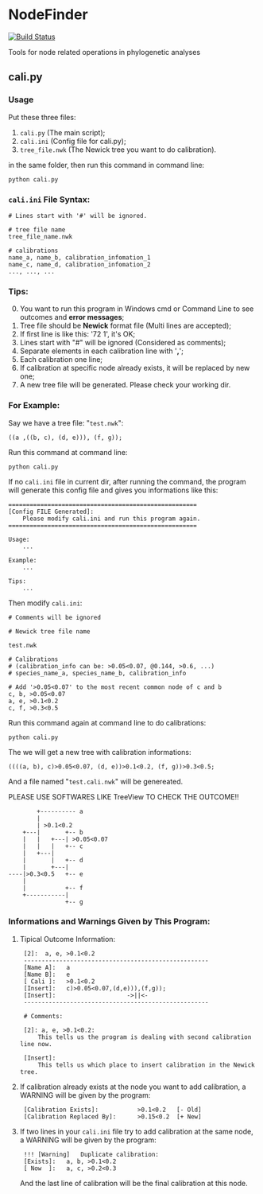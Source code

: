 NodeFinder
==========

[![Build Status](https://travis-ci.org/zxjsdp/NodeFinder.svg?branch=master)](https://travis-ci.org/zxjsdp/NodeFinder)

Tools for node related operations in phylogenetic analyses

cali.py
-------

### Usage

Put these three files:

1. `cali.py` (The main script);
2. `cali.ini` (Config file for cali.py);
3. `tree_file.nwk` (The Newick tree you want to do calibration).

in the same folder, then run this command in command line:

    python cali.py



### `cali.ini` File Syntax:

    # Lines start with '#' will be ignored.

    # tree file name
    tree_file_name.nwk

    # calibrations
    name_a, name_b, calibration_infomation_1
    name_c, name_d, calibration_infomation_2
    ..., ..., ...



### Tips:

0. You want to run this program in Windows cmd or Command Line to see
   outcomes and **error messages**;
1. Tree file should be **Newick** format file (Multi lines are accepted);
2. If first line is like this: '72  1', it's OK;
3. Lines start with "#" will be ignored (Considered as comments);
4. Separate elements in each calibration line with '**,**';
5. Each calibration one line;
6. If calibration at specific node already exists, it will be replaced by
   new one;
7. A new tree file will be generated. Please check your working dir.



### For Example:

Say we have a tree file: "`test.nwk`":

    ((a ,((b, c), (d, e))), (f, g));

Run this command at command line:

    python cali.py

If no `cali.ini` file in current dir, after running the command, the program
will generate this config file and gives you informations like this:

    =====================================================
    [Config FILE Generated]:
        Please modify cali.ini and run this program again.
    =====================================================

    Usage:
        ...

    Example:
        ...

    Tips:
        ...

Then modify `cali.ini`:

    # Comments will be ignored

    # Newick tree file name

    test.nwk

    # Calibrations
    # (calibration_info can be: >0.05<0.07, @0.144, >0.6, ...)
    # species_name_a, species_name_b, calibration_info

    # Add '>0.05<0.07' to the most recent common node of c and b
    c, b, >0.05<0.07
    a, e, >0.1<0.2
    c, f, >0.3<0.5

Run this command again at command line to do calibrations:

    python cali.py

The we will get a new tree with calibration informations:

    ((((a, b), c)>0.05<0.07, (d, e))>0.1<0.2, (f, g))>0.3<0.5;

And a file named "`test.cali.nwk`" will be genereated.

PLEASE USE SOFTWARES LIKE TreeView TO CHECK THE OUTCOME!!

            +---------- a
            |
            | >0.1<0.2
        +---|       +-- b
        |   |   +---| >0.05<0.07
        |   |   |   +-- c
        |   +---|
        |       |   +-- d
        |       +---|
    ----|>0.3<0.5   +-- e
        |
        |           +-- f
        +-----------|
                    +-- g

### Informations and Warnings Given by This Program:

1. Tipical Outcome Information:

        [2]:  a, e, >0.1<0.2
        ----------------------------------------------------
        [Name A]:   a
        [Name B]:   e
        [ Cali ]:   >0.1<0.2
        [Insert]:   c)>0.05<0.07,(d,e))),(f,g));
        [Insert]:                    ->||<-
        ----------------------------------------------------

        # Comments:

        [2]: a, e, >0.1<0.2:
            This tells us the program is dealing with second calibration line now.

        [Insert]:
            This tells us which place to insert calibration in the Newick tree.

2. If calibration already exists at the node you want to add calibration,
   a WARNING will be given by the program: 

        [Calibration Exists]:           >0.1<0.2   [- Old]
        [Calibration Replaced By]:      >0.15<0.2  [+ New]

3. If two lines in your `cali.ini` file try to add calibration at the same
   node, a WARNING will be given by the program:

        !!! [Warning]   Duplicate calibration:
        [Exists]:   a, b, >0.1<0.2
        [ Now  ]:   a, c, >0.2<0.3

    And the last line of calibration will be the final calibration at this
    node.
